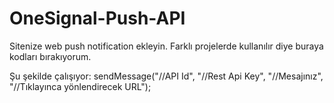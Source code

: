 # OneSignal-Push-API

Sitenize web push notification ekleyin. Farklı projelerde kullanılır diye buraya kodları bırakıyorum.

Şu şekilde çalışıyor:
sendMessage("//API Id", "//Rest Api Key", "//Mesajınız", "//Tıklayınca yönlendirecek URL");
